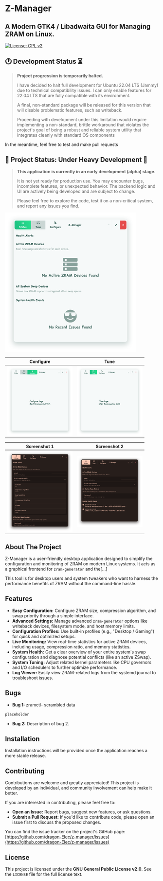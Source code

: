 # Z-Manager
## A Modern GTK4 / Libadwaita GUI for Managing ZRAM on Linux.

[![License: GPL v2](https://img.shields.io/badge/License-GPL%20v2-blue.svg)](https://www.gnu.org/licenses/old-licenses/gpl-2.0.en.html)

## 🕐 Development Status ⏳

> **Project progression is temporarily halted.**
>
> I have decided to halt full development for Ubuntu 22.04 LTS (Jammy) due to technical compatibility issues. I can only enable features for 22.04 LTS that are fully compatible with its environment.
>
> A final, non-standard package will be released for this version that will disable problematic features, such as writeback.
>
> Proceeding with development under this limitation would require implementing a non-standard, brittle workaround that violates the project's goal of being a robust and reliable system utility that integrates cleanly with standard OS components

In the meantime, feel free to test and make pull requests



## 🚧 Project Status: Under Heavy Development 🚧

> **This application is currently in an early development (alpha) stage.**
>
> It is not yet ready for production use. You may encounter bugs, incomplete features, or unexpected behavior. The backend logic and UI are actively being developed and are subject to change.
>
> Please feel free to explore the code, test it on a non-critical system, and report any issues you find.

<img src="./assets/status-page.png" alt="Status Page" width="430"/>

| Configure | Tune |
|---|---|
| <img src="./assets/configure-page.png" alt="Configure Page" width="215"/> | <img src="./assets/tune-page.png" alt="Tune Page" width="215"/> |

| Screenshot 1 | Screenshot 2 |
|---|---|
| <img src="./assets/Screenshot from 2025-10-02 00-11-29.png" alt="Screenshot 1" width="215"/> | <img src="./assets/Screenshot from 2025-10-02 00-11-41.png" alt="Screenshot 2" width="215"/> |

## About The Project

Z-Manager is a user-friendly desktop application designed to simplify the configuration and monitoring of ZRAM on modern Linux systems. It acts as a graphical frontend for `zram-generator` and the[...]

This tool is for desktop users and system tweakers who want to harness the performance benefits of ZRAM without the command-line hassle.

## Features

* **Easy Configuration:** Configure ZRAM size, compression algorithm, and swap priority through a simple interface.
* **Advanced Settings:** Manage advanced `zram-generator` options like writeback devices, filesystem mode, and host memory limits.
* **Configuration Profiles:** Use built-in profiles (e.g., "Desktop / Gaming") for quick and optimized setups.
* **Live Monitoring:** View real-time statistics for active ZRAM devices, including usage, compression ratio, and memory statistics.
* **System Health:** Get a clear overview of your entire system's swap configuration and diagnose potential conflicts (like an active ZSwap).
* **System Tuning:** Adjust related kernel parameters like CPU governors and I/O schedulers to further optimize performance.
* **Log Viewer:** Easily view ZRAM-related logs from the systemd journal to troubleshoot issues.

## Bugs

* **Bug 1:** zramctl- scrambled data
```py
placeholder
```

* **Bug 2:** Description of bug 2.

## Installation

Installation instructions will be provided once the application reaches a more stable release.

## Contributing

Contributions are welcome and greatly appreciated! This project is developed by an individual, and community involvement can help make it better.

If you are interested in contributing, please feel free to:
* **Open an Issue:** Report bugs, suggest new features, or ask questions.
* **Submit a Pull Request:** If you'd like to contribute code, please open an issue first to discuss the proposed changes.

You can find the issue tracker on the project's GitHub page:
[https://github.com/dragon-Elec/z-manager/issues](https://github.com/dragon-Elec/z-manager/issues)

## License

This project is licensed under the **GNU General Public License v2.0**. See the `LICENSE` file for the full license text.

